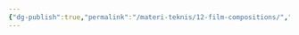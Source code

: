 ```yaml
---
{"dg-publish":true,"permalink":"/materi-teknis/12-film-compositions/","noteIcon":"","created":"2025-10-21T17:06:35.340+07:00","updated":"2025-10-18T14:29:08.000+07:00"}
---
```


